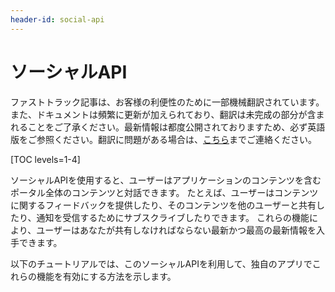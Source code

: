```yaml
---
header-id: social-api
---
```


# ソーシャルAPI

<p class="alert alert-info"><span class="wysiwyg-color-blue120">ファストトラック記事は、お客様の利便性のために一部機械翻訳されています。また、ドキュメントは頻繁に更新が加えられており、翻訳は未完成の部分が含まれることをご了承ください。最新情報は都度公開されておりますため、必ず英語版をご参照ください。翻訳に問題がある場合は、<a href="mailto:support-content-jp@liferay.com">こちら</a>までご連絡ください。</span></p>

[TOC levels=1-4]

ソーシャルAPIを使用すると、ユーザーはアプリケーションのコンテンツを含むポータル全体のコンテンツと対話できます。 たとえば、ユーザーはコンテンツに関するフィードバックを提供したり、そのコンテンツを他のユーザーと共有したり、通知を受信するためにサブスクライブしたりできます。 これらの機能により、ユーザーはあなたが共有しなければならない最新かつ最高の最新情報を入手できます。

以下のチュートリアルでは、このソーシャルAPIを利用して、独自のアプリでこれらの機能を有効にする方法を示します。
